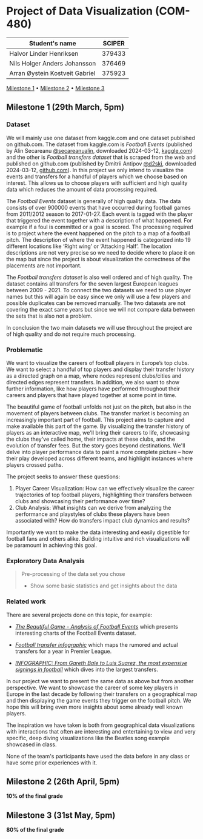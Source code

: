 # Project of Data Visualization (COM-480)

| Student's name                 | SCIPER |
|--------------------------------|--------|
| Halvor Linder Henriksen        | 379433 |
| Nils Holger Anders Johansson   | 376469 |
| Arran Øystein Kostveit Gabriel | 375923 |

[Milestone 1](#milestone-1) • [Milestone 2](#milestone-2) • [Milestone 3](#milestone-3)

## Milestone 1 (29th March, 5pm)

### Dataset

We will mainly use one dataset from kaggle.com and one dataset published on github.com. The dataset from kaggle.com is
*Football Events* (published by Alin Secareanu [@secareanualin](https://www.kaggle.com/secareanualin), downloaded
2024-03-12, [kaggle.com](https://www.kaggle.com/datasets/secareanualin/football-events?select=events.csv)) and the other
is *Football
transfers dataset* that is scraped from the web and published on github.com (published by Dmitrii
Antipov [@d2ski](https://github.com/d2ski),
downloaded 2024-03-12, [github.com](https://github.com/d2ski/football-transfers-data)). In this project we only intend
to visualize
the events and transfers for a handful of players which we choose based on interest. This allows us to choose players
with sufficient and high quality data which reduces the amount of data processing required.

The *Football Events* dataset is generally of high quality data. The data consists of over 900000 events that have
occurred during football games from 2011/2012 season to 2017-01-27. Each event is tagged with the player that triggered
the event together with a description of what happened. For example if a foul is committed or a goal is scored. The
processing required is to project where the event happened on the pitch to a map of a football pitch. The
description of where the event happened is categorized into 19 different locations like ‘Right wing’ or ‘Attacking
Half’. The location descriptions are not very precise so we need to decide where to place it on the map but since the
project is about visualization the correctness of the placements are not important.

The *Football transfers dataset* is also well ordered and of high quality. The dataset contains all transfers for the
seven largest European leagues between 2009 - 2021. To connect the two datasets we need to use player names but this
will again be easy since we only will use a few players and possible duplicates can be removed manually. The two
datasets are not covering the exact same years but since we will not compare data between the sets that is also not a
problem.

In conclusion the two main datasets we will use throughout the project are of high quality and do not require
much processing.

### Problematic

We want to visualize the careers of football players in Europe’s top clubs. We want to select a handful of top players
and display their transfer history as a directed graph on a map, where nodes represent clubs/cities and directed edges
represent transfers. In addition, we also want to show further information, like how players have performed throughout
their careers and players that have played together at some point in time.

The beautiful game of football unfolds not just on the pitch, but also in the movement of players between clubs. The
transfer market is becoming an increasingly important part of football. This project aims to capture and make available
this part of the game. By visualizing the transfer history of players as an interactive map, we'll bring their careers
to life, showcasing the clubs they've called home, their impacts at these clubs, and the evolution of transfer fees. But
the story goes beyond destinations. We'll delve into player performance data to paint a more complete picture – how
their play developed across different teams, and highlight instances where players crossed paths.

The project seeks to answer these questions:
<ol>
<li>
Player Career Visualization: How can we effectively visualize the career trajectories of top football players,
highlighting their transfers between clubs and showcasing their performance over time?
</li>
<li>
Club Analysis: What insights can we derive from analyzing the performance and playstyles of clubs these players have
been associated with? How do transfers impact club dynamics and results?
</li>
</ol>
Importantly we want to make the data interesting and easily digestible for football fans and others alike. Building
intuitive and rich visualizations will be paramount in achieving this goal.

### Exploratory Data Analysis

> Pre-processing of the data set you chose
> - Show some basic statistics and get insights about the data

### Related work

There are several projects done on this topic, for example:
<ul>
<li>

[*The Beautiful Game - Analysis of Football
Events*](https://www.kaggle.com/code/ahmedyoussef/the-beautiful-game-analysis-of-football-events/report) which presents
interesting charts of the Football Events dataset.
</li>
<li>

[*Football transfer infographic*](https://www.slow-journalism.com/infographics/sport/through-the-transfer-window-2)
which maps the rumored and actual transfers for a year in Premier League.
</li>
<li>

[*INFOGRAPHIC: From Gareth Bale to Luis Suarez, the most expensive signings in
football*](https://www.scmp.com/infographics/article/1855915/infographic-gareth-bale-luis-suarez-most-expensive-signings-football)
which dives into the largest transfers.
</li>
</ul>
In our project we want to present the same data as above but from another perspective. We want to showcase the career of
some key players in Europe in the last decade by following their transfers on a geographical map and then displaying the
game events they trigger on the football pitch. We hope this will bring even more insights about some already well known
players.

The inspiration we have taken is both from geographical data visualizations with interactions that often are interesting
and entertaining to view and very specific, deep diving visualizations like the Beatles song example showcased in class.

None of the team's participants have used the data before in any class or have some prior experiences with it.

## Milestone 2 (26th April, 5pm)

**10% of the final grade**

## Milestone 3 (31st May, 5pm)

**80% of the final grade**




